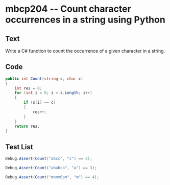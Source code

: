 # mbcp204 -- Count character occurrences in a string using Python

## Text

Write a C# function to count the occurrence of a given character in a string.

## Code

```csharp
public int Count(string s, char c) 
{ 
    int res = 0; 
    for (int i = 0; i < s.Length; i++) 
    { 
        if (s[i] == c) 
        { 
            res++; 
        } 
    } 
    return res; 
}
```

## Test List

```csharp
Debug.Assert(Count("abcc", "c") == 2);
```

```csharp
Debug.Assert(Count("ababca", "a") == 3);
```

```csharp
Debug.Assert(Count("mnmm0pm", "m") == 4);
```
